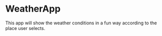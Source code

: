 # WeatherApp
This app will show the weather conditions in a fun way according to the place user selects. 
